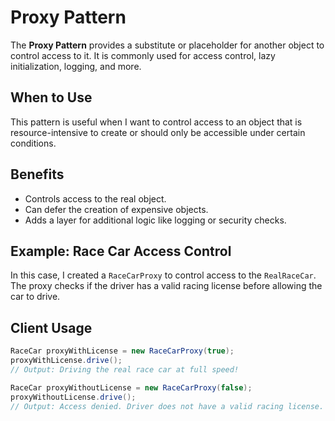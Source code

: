 # Proxy Pattern

The **Proxy Pattern** provides a substitute or placeholder for another object to control access to it. It is commonly used for access control, lazy initialization, logging, and more.

## When to Use

This pattern is useful when I want to control access to an object that is resource-intensive to create or should only be accessible under certain conditions.

## Benefits

- Controls access to the real object.
- Can defer the creation of expensive objects.
- Adds a layer for additional logic like logging or security checks.

## Example: Race Car Access Control

In this case, I created a `RaceCarProxy` to control access to the `RealRaceCar`. The proxy checks if the driver has a valid racing license before allowing the car to drive.

## Client Usage

```java
RaceCar proxyWithLicense = new RaceCarProxy(true);
proxyWithLicense.drive();
// Output: Driving the real race car at full speed!

RaceCar proxyWithoutLicense = new RaceCarProxy(false);
proxyWithoutLicense.drive();
// Output: Access denied. Driver does not have a valid racing license.
```